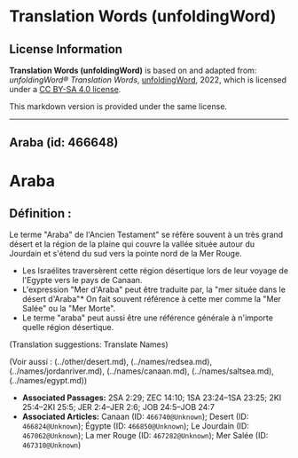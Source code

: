 # Translation Words (unfoldingWord)

## License Information

**Translation Words (unfoldingWord)** is based on and adapted from: _unfoldingWord® Translation Words_, [unfoldingWord](https://unfoldingword.org/utw), 2022, which is licensed under a [CC BY-SA 4.0 license](https://creativecommons.org/licenses/by-sa/4.0/legalcode.en).

This markdown version is provided under the same license.



--------------------------------

## Araba (id: 466648)

Araba
=====

Définition :
------------

Le terme "Araba" de l'Ancien Testament" se réfère souvent à un très grand désert et la région de la plaine qui couvre la vallée située autour du Jourdain et s'étend du sud vers la pointe nord de la Mer Rouge.

* Les Israélites traversèrent cette région désertique lors de leur voyage de l'Egypte vers le pays de Canaan.
* L'expression "Mer d'Araba" peut être traduite par, la "mer située dans le désert d'Araba"\* On fait souvent référence à cette mer comme la "Mer Salée" ou la "Mer Morte".
* Le terme "araba" peut aussi être une référence générale à n'importe quelle région désertique.

(Translation suggestions: Translate Names)

(Voir aussi : (../other/desert.md), (../names/redsea.md), (../names/jordanriver.md), (../names/canaan.md), (../names/saltsea.md), (../names/egypt.md))

* **Associated Passages:** 2SA 2:29; ZEC 14:10; 1SA 23:24–1SA 23:25; 2KI 25:4–2KI 25:5; JER 2:4–JER 2:6; JOB 24:5–JOB 24:7
* **Associated Articles:** Canaan (ID: `466740@Unknown`); Desert (ID: `466824@Unknown`); Égypte (ID: `466850@Unknown`); Le Jourdain (ID: `467062@Unknown`); La mer Rouge (ID: `467282@Unknown`); Mer Salée (ID: `467310@Unknown`)

